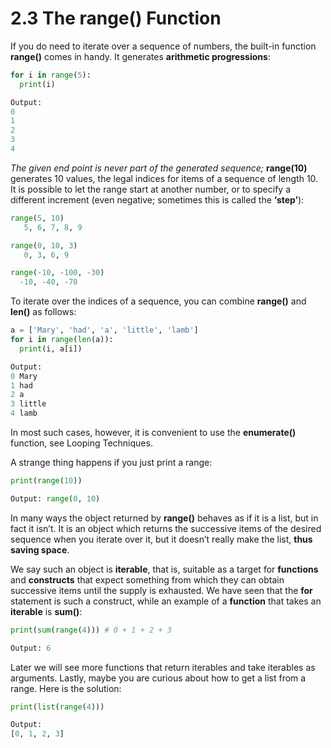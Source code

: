 # 2.3 The range() Function

If you do need to iterate over a sequence of numbers, the built-in function **range()** comes in handy. It generates **arithmetic progressions**:
```python
for i in range(5):
  print(i)

Output:
0
1
2
3
4
```

_The given end point is never part of the generated sequence;_
**range(10)** generates 10 values, the legal indices for items of a sequence of length 10. It is possible to let the range start at another number, or to specify a different increment (even negative; sometimes this is called the **‘step’**):
```Python
range(5, 10)
   5, 6, 7, 8, 9

range(0, 10, 3)
   0, 3, 6, 9

range(-10, -100, -30)
  -10, -40, -70
```

To iterate over the indices of a sequence, you can combine **range()** and **len()** as follows:
```python
a = ['Mary', 'had', 'a', 'little', 'lamb']
for i in range(len(a)):
  print(i, a[i])

Output:
0 Mary
1 had
2 a
3 little
4 lamb
```
In most such cases, however, it is convenient to use the **enumerate()** function, see Looping Techniques.

A strange thing happens if you just print a range:
```python
print(range(10))

Output: range(0, 10)
```
In many ways the object returned by **range()** behaves as if it is a list, but in fact it isn’t. It is an object which returns the successive items of the desired sequence when you iterate over it, but it doesn’t really make the list, **thus saving space**.

We say such an object is **iterable**, that is, suitable as a target for **functions** and **constructs** that expect something from which they can obtain successive items until the supply is exhausted. We have seen that the **for** statement is such a construct, while an example of a **function** that takes an **iterable** is **sum()**:
```python
print(sum(range(4))) # 0 + 1 + 2 + 3

Output: 6
```
Later we will see more functions that return iterables and take iterables as arguments. Lastly, maybe you are curious about how to get a list from a range. Here is the solution:
```python
print(list(range(4)))

Output:
[0, 1, 2, 3]
```
